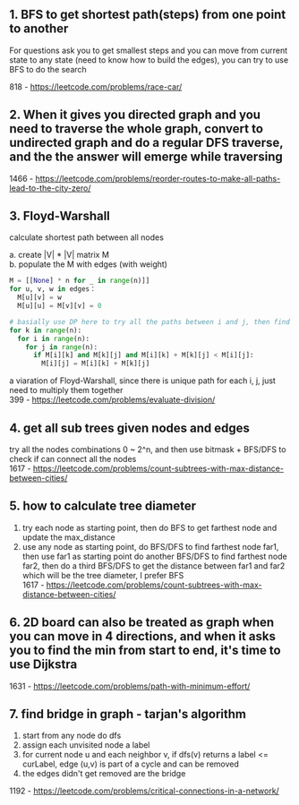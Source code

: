## 1. BFS to get shortest path(steps) from one point to another

For questions ask you to get smallest steps and you can move from current state to any state (need to know how to build the edges), you can try to use BFS to do the search

818 - https://leetcode.com/problems/race-car/

## 2. When it gives you directed graph and you need to traverse the whole graph, convert to undirected graph and do a regular DFS traverse, and the the answer will emerge while traversing

1466 - https://leetcode.com/problems/reorder-routes-to-make-all-paths-lead-to-the-city-zero/

## 3. Floyd-Warshall

calculate shortest path between all nodes

a. create |V| * |V| matrix M  
b. populate the M with edges (with weight)
```python
M = [[None] * n for _ in range(n)]]
for u, v, w in edges：
  M[u][v] = w
  M[u][u] = M[v][v] = 0

# basially use DP here to try all the paths between i and j, then find the shortest one among them
for k in range(n):
  for i in range(n):
    for j in range(n):
      if M[i][k] and M[k][j] and M[i][k] + M[k][j] < M[i][j]:
        M[i][j] = M[i][k] + M[k][j]
```
a viaration of Floyd-Warshall, since there is unique path for each i, j, just need to multiply them together  
399 - https://leetcode.com/problems/evaluate-division/

## 4. get all sub trees given nodes and edges

try all the nodes combinations  0 ~ 2^n, and then use bitmask + BFS/DFS to check if can connect all the nodes  
1617 - https://leetcode.com/problems/count-subtrees-with-max-distance-between-cities/

## 5. how to calculate tree diameter

1. try each node as starting point, then do BFS to get farthest node and update the max_distance  
2. use any node as starting point, do BFS/DFS to find farthest node far1, then use far1 as starting point do another BFS/DFS to find farthest node far2, then do a third BFS/DFS to get the distance between far1 and far2 which will be the tree diameter, I prefer BFS  
1617 - https://leetcode.com/problems/count-subtrees-with-max-distance-between-cities/

## 6. 2D board can also be treated as graph when you can move in 4 directions, and when it asks you to find the min from start to end, it's time to use Dijkstra

1631 - https://leetcode.com/problems/path-with-minimum-effort/

## 7. find bridge in graph - tarjan's algorithm

1. start from any node do dfs
2. assign each unvisited node a label
3. for current node u and each neighbor v, if dfs(v) returns a label <= curLabel, edge (u,v) is part of a cycle and can be removed
4. the edges didn't get removed are the bridge

1192 - https://leetcode.com/problems/critical-connections-in-a-network/
